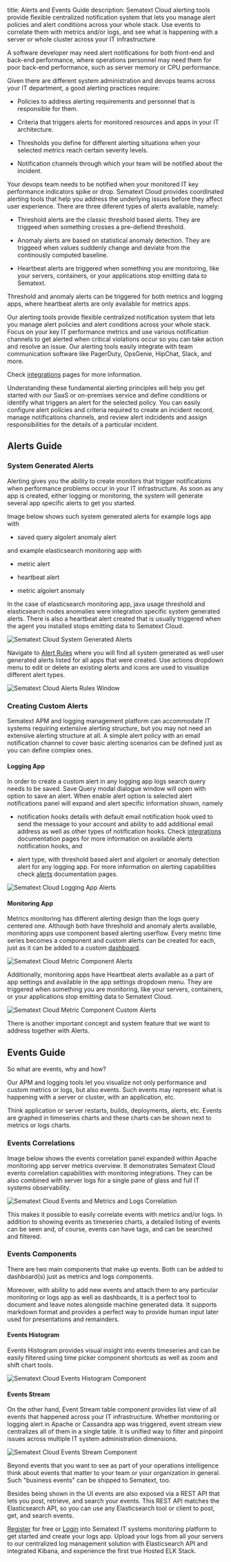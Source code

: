 title: Alerts and Events Guide
description: Sematext Cloud alerting tools provide flexible centralized notification system that lets you manage alert policies and alert conditions across your whole stack. Use events to correlate them with metrics and/or logs, and see what is happening with a server or whole cluster across your IT infrastructure 

A software developer may need alert notifications for both front-end and back-end performance, where operations personnel may need them for poor back-end performance, such as server memory or CPU performance.

Given there are different system administration and devops teams across your IT department, a good alerting practices require:

- Policies to address alerting requirements and personnel that is responsible for them.

- Criteria that triggers alerts for monitored resources and apps in your IT architecture.

- Thresholds you define for different alerting situations when your selected metrics reach certain severity levels. 

- Notification channels through which your team will be notified about the incident. 

Your devops team needs to be notified when your monitored IT key performance indicators spike or drop. Sematext Cloud provides coordinated alerting tools that help you address the underlying issues before they affect user experience. There are three diferent types of alerts available, namely: 

- Threshold alerts are the classic threshold based alerts. They are triggeed when something crosses a pre-defiend threshold.
 
- Anomaly alerts are based on statistical anomaly detection. They are triggeed when values suddenly change and deviate from the continously computed baseline. 

- Heartbeat alerts are triggered when something you are monitoring, like your servers, containers, or your applications stop emitting data to Sematext. 

Threshold and anomaly alerts can be triggered for both metrics and logging apps, where heartbeat alerts are only available for metrics apps.

Our alerting tools provide flexible centralized notification system that lets you manage alert policies and alert conditions across your whole stack. Focus on your key IT performance metrics and use various notification channels to get alerted when critical violations occur so you can take action and resolve an issue. Our alerting tools easily integrate with team communication software like PagerDuty, OpsGenie, HipChat, Slack, and more. 

Check [integrations](https://sematext.com/docs/integration/) pages for more information.

Understanding these fundamental alerting principles will help you get started with our SaaS or on-premises service and define conditions or identify what triggers an alert for the selected policy. You can easily configure alert policies and criteria required to create an incident record, manage notifications channels, and review alert indcidents and assign responsibilities for the details of a particular incident.


## Alerts Guide

### System Generated Alerts

Alerting gives you the ability to create monitors that trigger notifications when performance problems occur in your IT infrastructure. As soon as any app is created, either logging or monitoring, the system will generate several app specific alerts to get you started. 

Image below shows such system generated alerts for example logs app with 

- saved query algolert anomaly alert

and example elasticsearch monitoring app with 

- metric alert

- heartbeat alert

- metric algolert anomaly

In the case of elasticsearch monitoring app, java usage threshold and elasticsearch nodes anomalies were integration specific system generated alerts. There is also a heartbeat alert created that is usually triggered when the agent you installed stops emitting data to Sematext Cloud.  

![Sematext Cloud System Generated Alerts](https://sematext.com/docs/images/guide/alerts-and-events/system-generated-alerts.png "Sematext Cloud System Generated Alerts")

Navigate to [Alert Rules](https://apps.sematext.com/ui/events/alerts/rules) where you will find all system generated as well user generated alerts listed for all apps that were created. Use actions dropdown menu to edit or delete an existing alerts and icons are used to visualize different alert types.

![Sematext Cloud Alerts Rules Window](https://sematext.com/docs/images/guide/alerts-and-events/alert-rules-window.png "Sematext Cloud Sematext Cloud Alerts Rules Window")

### Creating Custom Alerts

Sematext APM and logging management platform can accommodate IT systems requiring extensive alerting structure, but you may not need an extensive alerting structure at all. A simple alert policy with an email notification channel to cover basic alerting scenarios can be defined just as you can define complex ones.

#### Logging App

In order to create a custom alert in any logging app logs search query needs to be saved. Save Query modal dialogue window will open with option to save an alert. When enable alert option is selected alert notifications panel will expand and alert specific information shown, namely 

- notification hooks details with default email notification hook used to send the message to your account and ability to add additional email address as well as other types of notification hooks. Check [integrations](https://sematext.com/docs/integration/) documentation pages for more information on available alerts notification hooks, and

- alert type, with threshold based alert and algolert or anomaly detection alert for any logging app. For more information on alerting capabilities check [alerts](https://sematext.com/docs/alerts/) documentation pages.

![Sematext Cloud Logging App Alerts](https://sematext.com/docs/images/guide/alerts-and-events/logs-app-create-alert.png "Sematext Cloud Logging App Alerts")


#### Monitoring App

Metrics monitoring has different alerting design than the logs query centered one. Although both have threshold and anomaly alerts available, monitoring apps use component based alerting userflow. Every metric time series becomes a component and custom alerts can be created for each, just as it can be added to a custom [dashboard](https://sematext.com/docs/guide/dashboards-guide/).

![Sematext Cloud Metric Component Alerts](https://sematext.com/docs/images/guide/alerts-and-events/metric-component-alert.png "Sematext Cloud Metric Component Alerts")

Additionally, monitoring apps have Heartbeat alerts available as a part of app settings and available in the app settings dropdown menu. They are triggered when something you are monitoring, like your servers, containers, or your applications stop emitting data to Sematext Cloud.

![Sematext Cloud Metric Component Custom Alerts](https://sematext.com/docs/images/guide/alerts-and-events/create-heartbeat-alerts.png "Sematext Cloud Metric Component Custom Alerts")

There is another important concept and system feature that we want to address together with Alerts.

## Events Guide

So what are events, why and how?

Our APM and logging tools let you visualize not only performance and custom metrics or logs, but also events. Such events may represent what is happening with a server or cluster, with an application, etc. 

Think application or server restarts, builds, deployments, alerts, etc. Events are graphed in timeseries charts and these charts can be shown next to metrics or logs charts. 

### Events Correlations

Image below shows the events correlation panel expanded within Apache monitoring app server metrics overview. It demonstrates Sematext Cloud events correlation capabilities with monitoring integrations. They can be also combined with server logs for a single pane of glass and full IT systems observability.

![Sematext Cloud Events and Metrics and Logs Correlation](https://sematext.com/docs/images/guide/alerts-and-events//events-corellation-monitoring-app.png "Sematext Cloud Events and Metrics and Logs Correlation")

This makes it possible to easily correlate events with metrics and/or logs. In addition to showing events as timeseries charts, a detailed listing of events can be seen and, of course, events can have tags, and can be searched and filtered.

### Events Components

There are two main components that make up events. Both can be added to dashboard(s) just as metrics and logs components. 

Moreover, with ability to add new events and attach them to any particular monitoring or logs app as well as dashboards, it is a perfect tool to document and leave notes alongside machine generated data. It supports markdown format and provides a perfect way to provide human input later used for presentations and remainders. 

#### Events Histogram

Events Histogram provides visual insight into events timeseries and can be easily filtered using time picker component shortcuts as well as zoom and shift chart tools. 

![Sematext Cloud Events Histogram Component](https://sematext.com/docs/images/guide/alerts-and-events/add-events-component-time-series.png "Sematext Cloud Events Histogram Component")

#### Events Stream

On the other hand, Event Stream table component provides list view of all events that happened across your IT infrastructure. Whether monitoring or logging alert in Apache or Cassandra app was triggered, event stream view centralizes all of them in a single table. It is unified way to filter and pinpoint issues across multiple IT system administration dimensions. 

![Sematext Cloud Events Stream Component](https://sematext.com/docs/images/guide/alerts-and-events/event-stream-component.png "Sematext Cloud Events Stream Component")

Beyond events that you want to see as part of your operations intelligence think about events that matter to your team or your organization in general. Such "business events" can be shipped to Sematext, too.

Besides being shown in the UI events are also exposed via a REST API that lets you post, retrieve, and search your events. This REST API matches the Elasticsearch API, so you can use any Elasticsearch tool or client to post, get, and search events.

[Register](https://apps.sematext.com/ui/registration) for free or [Login](https://apps.sematext.com/ui/login/) into Sematext IT systems monitoring platform to get started and create your logs app. Upload your logs from all your servers to our centralized log management solution with Elasticsearch API and integrated Kibana, and experience the first true Hosted ELK Stack. 
